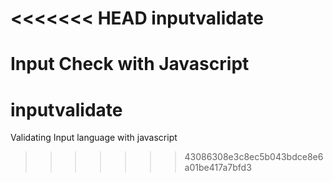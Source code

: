 <<<<<<< HEAD
inputvalidate
===============

Input Check with Javascript
=======
# inputvalidate
Validating Input language with javascript
>>>>>>> 43086308e3c8ec5b043bdce8e6a01be417a7bfd3
